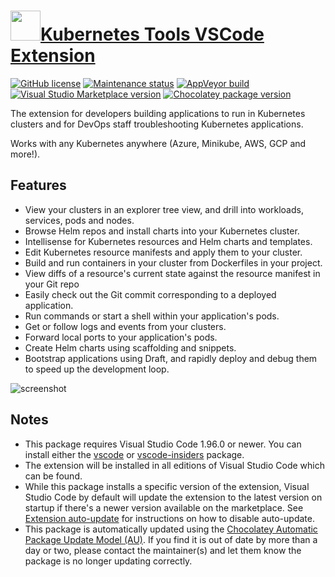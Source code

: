 # [<img src="https://cdn.jsdelivr.net/gh/dgalbraith/chocolatey-packages@04c2c097ddd064697ce5d666d0dc3138ac671dbc/icons/vscode-kubernetes-tools.png" width="48" height="48" />Kubernetes Tools VSCode Extension](<https://chocolatey.org/packages/vscode-kubernetes-tools>)

[![GitHub license](https://img.shields.io/github/license/azure/vscode-kubernetes-tools)](https://github.com/Azure/vscode-kubernetes-tools/blob/master/LICENSE)
[![Maintenance status](https://img.shields.io/badge/maintained%3F-yes-green.svg)](https://github.com/dgalbraith/chocolatey-packages/graphs/commit-activity)
[![AppVeyor build](https://img.shields.io/appveyor/ci/dgalbraith/chocolatey-packages)](https://ci.appveyor.com/project/dgalbraith/chocolatey-packages)
[![Visual Studio Marketplace version](https://img.shields.io/visual-studio-marketplace/v/ms-kubernetes-tools.vscode-kubernetes-tools?label=Marketplace)](https://marketplace.visualstudio.com/items?itemName=ms-kubernetes-tools.vscode-kubernetes-tools)
[![Chocolatey package version](https://img.shields.io/chocolatey/v/vscode-kubernetes-tools?label=Chocolatey)](https://chocolatey.org/packages/vscode-kubernetes-tools)

The extension for developers building applications to run in Kubernetes clusters and for DevOps staff troubleshooting Kubernetes applications.

Works with any Kubernetes anywhere (Azure, Minikube, AWS, GCP and more!).

## Features

* View your clusters in an explorer tree view, and drill into workloads, services, pods and nodes.
* Browse Helm repos and install charts into your Kubernetes cluster.
* Intellisense for Kubernetes resources and Helm charts and templates.
* Edit Kubernetes resource manifests and apply them to your cluster.
* Build and run containers in your cluster from Dockerfiles in your project.
* View diffs of a resource's current state against the resource manifest in your Git repo
* Easily check out the Git commit corresponding to a deployed application.
* Run commands or start a shell within your application's pods.
* Get or follow logs and events from your clusters.
* Forward local ports to your application's pods.
* Create Helm charts using scaffolding and snippets.
* Bootstrap applications using Draft, and rapidly deploy and debug them to speed up the development loop.

![screenshot](https://cdn.jsdelivr.net/gh/dgalbraith/chocolatey-packages@04c2c097ddd064697ce5d666d0dc3138ac671dbc/automatic/vscode-kubernetes-tools/screenshot.png)

## Notes

* This package requires Visual Studio Code 1.96.0 or newer.
  You can install either the [vscode](https://chocolatey.org/packages/vscode) or [vscode-insiders](https://chocolatey.org/packages/vscode-insiders) package.
* The extension will be installed in all editions of Visual Studio Code which can be found.
* While this package installs a specific version of the extension, Visual Studio Code by default will update the extension to the latest version on startup if there's a newer version available on the marketplace.
  See [Extension auto-update](https://code.visualstudio.com/docs/editor/extension-gallery#_extension-autoupdate) for instructions on how to disable auto-update.
* This package is automatically updated using the [Chocolatey Automatic Package Update Model (AU)](https://github.com/majkinetor/au/blob/master/README.md).
  If you find it is out of date by more than a day or two, please contact the maintainer(s) and let them know the package is no longer updating correctly.
